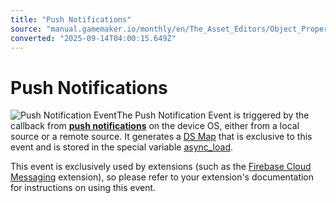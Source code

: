 ```yaml
---
title: "Push Notifications"
source: "manual.gamemaker.io/monthly/en/The_Asset_Editors/Object_Properties/Async_Events/Push_Notifications.htm"
converted: "2025-09-14T04:00:15.649Z"
---
```


# Push Notifications

![Push Notification Event](../../../assets/Images/Asset_Editors/Async_Push.png)The Push Notification Event is triggered by the callback from [**push notifications**](../../../GameMaker_Language/GML_Reference/Asynchronous_Functions/Push_Notifications/Push_Notifications.md) on the device OS, either from a local source or a remote source. It generates a [DS Map](../../../GameMaker_Language/GML_Reference/Data_Structures/DS_Maps/DS_Maps.md) that is exclusive to this event and is stored in the special variable [async\_load](../../../GameMaker_Language/GML_Overview/Variables/Builtin_Global_Variables/async_load.md).

This event is exclusively used by extensions (such as the [Firebase Cloud Messaging](https://marketplace.gamemaker.io/assets/10451/firebase-cloud-messaging-ext) extension), so please refer to your extension's documentation for instructions on using this event.